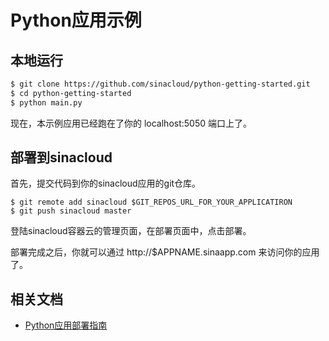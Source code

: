 # Python应用示例

## 本地运行

```sh
$ git clone https://github.com/sinacloud/python-getting-started.git
$ cd python-getting-started
$ python main.py
```

现在，本示例应用已经跑在了你的 localhost:5050 端口上了。

## 部署到sinacloud

首先，提交代码到你的sinacloud应用的git仓库。

```
$ git remote add sinacloud $GIT_REPOS_URL_FOR_YOUR_APPLICATIRON
$ git push sinacloud master
```

登陆sinacloud容器云的管理页面，在部署页面中，点击部署。

部署完成之后，你就可以通过 http://$APPNAME.sinaapp.com 来访问你的应用了。

## 相关文档

- [Python应用部署指南](http://www.sinacloud.com/doc/sae/docker/python-getting-started.html)


